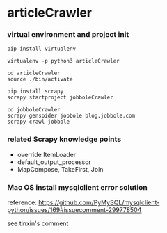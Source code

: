 # articleCrawler

### virtual environment and project init
```
pip install virtualenv

virtualenv -p python3 articleCrawler

cd articleCrawler
source ./bin/activate

pip install scrapy
scrapy startproject jobboleCrawler

cd jobboleCrawler
scrapy genspider jobbole blog.jobbole.com
scrapy crawl jobbole
```

### related Scrapy knowledge points
- override ItemLoader
- default_output_processor
- MapCompose, TakeFirst, Join

### Mac OS install mysqlclient error solution
reference: https://github.com/PyMySQL/mysqlclient-python/issues/169#issuecomment-299778504

see tinxin's comment
